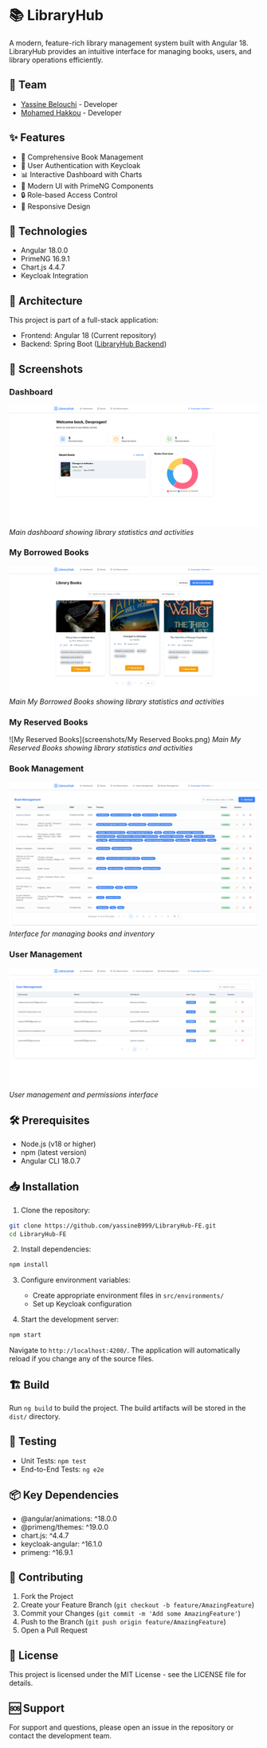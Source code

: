 # 📚 LibraryHub

A modern, feature-rich library management system built with Angular 18. LibraryHub provides an intuitive interface for managing books, users, and library operations efficiently.

## 👥 Team

- [Yassine Belouchi](https://github.com/yassineB999) - Developer
- [Mohamed Hakkou](https://github.com/ImMrHak) - Developer

## ✨ Features

- 📖 Comprehensive Book Management
- 👥 User Authentication with Keycloak
- 📊 Interactive Dashboard with Charts
- 🎨 Modern UI with PrimeNG Components
- 🔒 Role-based Access Control
- 📱 Responsive Design

## 🚀 Technologies

- Angular 18.0.0
- PrimeNG 16.9.1
- Chart.js 4.4.7
- Keycloak Integration

## 🔗 Architecture

This project is part of a full-stack application:
- Frontend: Angular 18 (Current repository)
- Backend: Spring Boot ([LibraryHub Backend](https://github.com/yassineB999/LibraryHub))

## 📸 Screenshots

### Dashboard
![Dashboard](screenshots/dashboard.png)
*Main dashboard showing library statistics and activities*

### My Borrowed Books
![My Borrowed Books](screenshots/MyBorrowedBooks.png)
*Main My Borrowed Books showing library statistics and activities*

### My Reserved Books
![My Reserved Books](screenshots/My Reserved Books.png)
*Main My Reserved Books showing library statistics and activities*

### Book Management
![Book Management](screenshots/book-management.png)
*Interface for managing books and inventory*

### User Management
![User Management](screenshots/user-management.png)
*User management and permissions interface*

## 🛠️ Prerequisites

- Node.js (v18 or higher)
- npm (latest version)
- Angular CLI 18.0.7

## 📥 Installation

1. Clone the repository:
```bash
git clone https://github.com/yassineB999/LibraryHub-FE.git
cd LibraryHub-FE
```

2. Install dependencies:
```bash
npm install
```

3. Configure environment variables:
   - Create appropriate environment files in `src/environments/`
   - Set up Keycloak configuration

4. Start the development server:
```bash
npm start
```

Navigate to `http://localhost:4200/`. The application will automatically reload if you change any of the source files.

## 🏗️ Build

Run `ng build` to build the project. The build artifacts will be stored in the `dist/` directory.

## 🧪 Testing

- Unit Tests: `npm test`
- End-to-End Tests: `ng e2e`

## 📦 Key Dependencies

- @angular/animations: ^18.0.0
- @primeng/themes: ^19.0.0
- chart.js: ^4.4.7
- keycloak-angular: ^16.1.0
- primeng: ^16.9.1

## 🤝 Contributing

1. Fork the Project
2. Create your Feature Branch (`git checkout -b feature/AmazingFeature`)
3. Commit your Changes (`git commit -m 'Add some AmazingFeature'`)
4. Push to the Branch (`git push origin feature/AmazingFeature`)
5. Open a Pull Request

## 📝 License

This project is licensed under the MIT License - see the LICENSE file for details.

## 🆘 Support

For support and questions, please open an issue in the repository or contact the development team.

